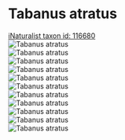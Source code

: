 
Tabanus atratus
===============
  
[iNaturalist taxon id: 116680](https://www.inaturalist.org/taxa/116680)  
![Tabanus atratus](https://inaturalist-open-data.s3.amazonaws.com/photos/39534395/medium.jpeg)  
![Tabanus atratus](https://inaturalist-open-data.s3.amazonaws.com/photos/39534409/medium.jpeg)  
![Tabanus atratus](https://inaturalist-open-data.s3.amazonaws.com/photos/39534426/medium.jpeg)  
![Tabanus atratus](https://inaturalist-open-data.s3.amazonaws.com/photos/39534449/medium.jpeg)  
![Tabanus atratus](https://inaturalist-open-data.s3.amazonaws.com/photos/39534464/medium.jpeg)  
![Tabanus atratus](https://inaturalist-open-data.s3.amazonaws.com/photos/39534481/medium.jpeg)  
![Tabanus atratus](https://inaturalist-open-data.s3.amazonaws.com/photos/39534495/medium.jpeg)  
![Tabanus atratus](https://inaturalist-open-data.s3.amazonaws.com/photos/8147192/medium.jpeg)  
![Tabanus atratus](https://inaturalist-open-data.s3.amazonaws.com/photos/8147194/medium.jpeg)  
![Tabanus atratus](https://inaturalist-open-data.s3.amazonaws.com/photos/8147198/medium.jpeg)  
![Tabanus atratus](https://inaturalist-open-data.s3.amazonaws.com/photos/8147200/medium.jpeg)